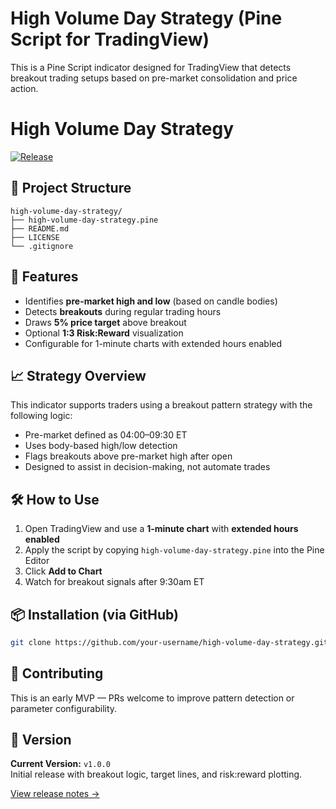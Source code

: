 # High Volume Day Strategy (Pine Script for TradingView)

This is a Pine Script indicator designed for TradingView that detects breakout trading setups based on pre-market consolidation and price action.

# High Volume Day Strategy

[![Release](https://img.shields.io/github/v/release/lajulajay/high-volume-day-strategy?sort=semver)](https://github.com/lajulajay/high-volume-day-strategy/releases)

## 📂 Project Structure

```text
high-volume-day-strategy/
├── high-volume-day-strategy.pine
├── README.md
├── LICENSE
└── .gitignore
```

## 🚀 Features

- Identifies **pre-market high and low** (based on candle bodies)
- Detects **breakouts** during regular trading hours
- Draws **5% price target** above breakout
- Optional **1:3 Risk:Reward** visualization
- Configurable for 1-minute charts with extended hours enabled

## 📈 Strategy Overview

This indicator supports traders using a breakout pattern strategy with the following logic:
- Pre-market defined as 04:00–09:30 ET
- Uses body-based high/low detection
- Flags breakouts above pre-market high after open
- Designed to assist in decision-making, not automate trades

## 🛠 How to Use

1. Open TradingView and use a **1-minute chart** with **extended hours enabled**
2. Apply the script by copying `high-volume-day-strategy.pine` into the Pine Editor
3. Click **Add to Chart**
4. Watch for breakout signals after 9:30am ET

## 📦 Installation (via GitHub)

```bash
git clone https://github.com/your-username/high-volume-day-strategy.git
```

## 🤝 Contributing

This is an early MVP — PRs welcome to improve pattern detection or parameter configurability.

## 🔖 Version

**Current Version:** `v1.0.0`  
Initial release with breakout logic, target lines, and risk:reward plotting.

[View release notes →](https://github.com/lajulajay/high-volume-day-strategy/releases/tag/v1.0.0)
